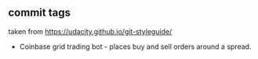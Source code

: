 
## commit tags
taken from https://udacity.github.io/git-styleguide/

* Coinbase grid trading bot - places buy and sell orders around a spread.

